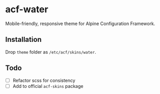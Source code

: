 # acf-water

Mobile-friendly, responsive theme for Alpine Configuration Framework.

## Installation

Drop `theme` folder as `/etc/acf/skins/water`.

## Todo

- [ ] Refactor scss for consistency
- [ ] Add to official `acf-skins` package
